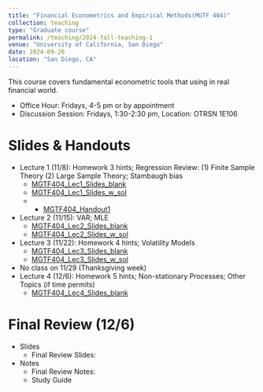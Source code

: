 ```yaml
---
title: "Financial Econometrics and Empirical Methods(MGTF 404)"
collection: teaching
type: "Graduate course"
permalink: /teaching/2024-fall-teaching-1
venue: "University of California, San Diego"
date: 2024-09-26
location: "San Diego, CA"
---
```


This course covers fundamental econometric tools that using in real financial world.

+ Office Hour: Fridays, 4-5 pm or by appointment
+ Discussion Session: Fridays, 1:30-2:30 pm, Location: OTRSN 1E106

Slides & Handouts
======
+ Lecture 1 (11/8): Homework 3 hints; Regression Review: (1) Finite Sample Theory (2) Large Sample Theory; Stambaugh bias
  + [MGTF404_Lec1_Slides_blank](../files/Teaching/MGTF404_Fall24/Slides/MGTF404_Lec1_Slides_blank.pdf)
  + [MGTF404_Lec1_Slides_w_sol](../files/Teaching/MGTF404_Fall24/Slides/MGTF404_Lec1_Slides_w_sol.pdf)
  + + [MGTF404_Handout1](../files/Teaching/MGTF404_Fall24/Notes/MGTF404_Handout1.pdf)
+ Lecture 2 (11/15): VAR; MLE
  + [MGTF404_Lec2_Slides_blank](../files/Teaching/MGTF404_Fall24/Slides/MGTF404_Lec2_Slides_blank.pdf)
  + [MGTF404_Lec2_Slides_w_sol](../files/Teaching/MGTF404_Fall24/Slides/MGTF404_Lec2_Slides_w_sol.pdf)
+ Lecture 3 (11/22): Homework 4 hints; Volatility Models
  + [MGTF404_Lec3_Slides_blank](../files/Teaching/MGTF404_Fall24/Slides/MGTF404_Lec3_Slides_blank.pdf)
  + [MGTF404_Lec3_Slides_w_sol](../files/Teaching/MGTF404_Fall24/Slides/MGTF404_Lec3_Slides_w_sol.pdf)
+ No class on 11/29 (Thanksgiving week)
+ Lecture 4 (12/6): Homework 5 hints; Non-stationary Processes; Other Topics (if time permits)
  + [MGTF404_Lec4_Slides_blank](../_pages/404.md)

Final Review (12/6)
======
+ Slides
  + Final Review Slides:
+ Notes
  + Final Review Notes:
  + Study Guide